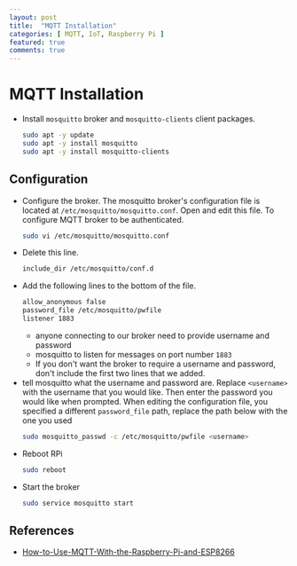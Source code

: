 ```yaml
---
layout: post
title:  "MQTT Installation"
categories: [ MQTT, IoT, Raspberry Pi ]
featured: true
comments: true
---
```



# MQTT Installation


* Install `mosquitto` broker and `mosquitto-clients` client packages.
    ```bash
    sudo apt -y update
    sudo apt -y install mosquitto
    sudo apt -y install mosquitto-clients
    ```


## Configuration

* Configure the broker. The mosquitto broker's configuration file is located at `/etc/mosquitto/mosquitto.conf`. Open and edit this file. To configure MQTT broker to be authenticated.
    ```bash
    sudo vi /etc/mosquitto/mosquitto.conf
    ```
* Delete this line.
    ```bash
    include_dir /etc/mosquitto/conf.d
    ```
* Add the following lines to the bottom of the file.
    ```bash
    allow_anonymous false
    password_file /etc/mosquitto/pwfile
    listener 1883
    ```
    * anyone connecting to our broker need to provide username and password
    * mosquitto to listen for messages on port number `1883`
    * If you don't want the broker to require a username and password, don't include the first two lines that we added.
*  tell mosquitto what the username and password are. Replace `<username>` with the username that you would like. Then enter the password you would like when prompted.  When editing the configuration file, you specified a different `password_file` path, replace the path below with the one you used
    ```bash
    sudo mosquitto_passwd -c /etc/mosquitto/pwfile <username>
    ```
* Reboot RPi
    ```bash
    sudo reboot
    ```
* Start the broker
    ```bash
    sudo service mosquitto start
    ```

## References

* [How-to-Use-MQTT-With-the-Raspberry-Pi-and-ESP8266](https://www.instructables.com/How-to-Use-MQTT-With-the-Raspberry-Pi-and-ESP8266/)
